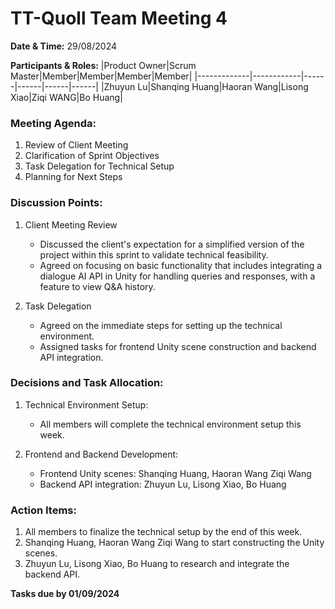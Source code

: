 # TT-Quoll Team Meeting 4

**Date & Time:** 29/08/2024

**Participants & Roles:**
|Product Owner|Scrum Master|Member|Member|Member|Member|
|-------------|------------|------|------|------|------|
|Zhuyun Lu|Shanqing Huang|Haoran Wang|Lisong Xiao|Ziqi WANG|Bo Huang|

### Meeting Agenda:

1. Review of Client Meeting
2. Clarification of Sprint Objectives
3. Task Delegation for Technical Setup
4. Planning for Next Steps

### Discussion Points:

1. Client Meeting Review

   - Discussed the client's expectation for a simplified version of the project within this sprint to validate technical feasibility.
   - Agreed on focusing on basic functionality that includes integrating a dialogue AI API in Unity for handling queries and responses, with a feature to view Q&A history.

2. Task Delegation

   - Agreed on the immediate steps for setting up the technical environment.
   - Assigned tasks for frontend Unity scene construction and backend API integration.

### Decisions and Task Allocation:

1. Technical Environment Setup:

   - All members will complete the technical environment setup this week.

2. Frontend and Backend Development:

   - Frontend Unity scenes: Shanqing Huang, Haoran Wang Ziqi Wang
   - Backend API integration: Zhuyun Lu, Lisong Xiao, Bo Huang

### Action Items:

1. All members to finalize the technical setup by the end of this week.
2. Shanqing Huang, Haoran Wang Ziqi Wang to start constructing the Unity scenes.
3. Zhuyun Lu, Lisong Xiao, Bo Huang to research and integrate the backend API.

**Tasks due by 01/09/2024**
